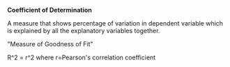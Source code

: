 **Coefficient of Determination**

A measure that shows percentage of variation in dependent variable which is explained by all the explanatory variables together.

"Measure of Goodness of Fit"

R^2 = r^2 where r=Pearson's correlation coefficient

